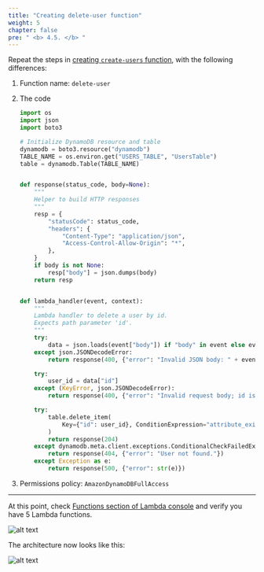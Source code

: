 ```yaml
---
title: "Creating delete-user function"
weight: 5
chapter: false
pre: " <b> 4.5. </b> "
---
```


Repeat the steps in [creating `create-users` function](#creating-create-user-function), with the following differences:

1. Function name: `delete-user`
1. The code

   ```python
   import os
   import json
   import boto3

   # Initialize DynamoDB resource and table
   dynamodb = boto3.resource("dynamodb")
   TABLE_NAME = os.environ.get("USERS_TABLE", "UsersTable")
   table = dynamodb.Table(TABLE_NAME)


   def response(status_code, body=None):
       """
       Helper to build HTTP responses
       """
       resp = {
           "statusCode": status_code,
           "headers": {
               "Content-Type": "application/json",
               "Access-Control-Allow-Origin": "*",
           },
       }
       if body is not None:
           resp["body"] = json.dumps(body)
       return resp


   def lambda_handler(event, context):
       """
       Lambda handler to delete a user by id.
       Expects path parameter 'id'.
       """
       try:
           data = json.loads(event["body"]) if "body" in event else event
       except json.JSONDecodeError:
           return response(400, {"error": "Invalid JSON body: " + event["body"]})

       try:
           user_id = data["id"]
       except (KeyError, json.JSONDecodeError):
           return response(400, {"error": "Invalid request body; id is required."})

       try:
           table.delete_item(
               Key={"id": user_id}, ConditionExpression="attribute_exists(id)"
           )
           return response(204)
       except dynamodb.meta.client.exceptions.ConditionalCheckFailedException:
           return response(404, {"error": "User not found."})
       except Exception as e:
           return response(500, {"error": str(e)})
   ```

1. Permissions policy: `AmazonDynamoDBFullAccess`

---

At this point, check [Functions section of Lambda console](https://console.aws.amazon.com/lambda/home?#/functions) and verify you have 5 Lambda functions.

![alt text](/images/workshop-1/lambda--list-functions.png)

The architecture now looks like this:

![alt text](/diagrams/workshop-1-low-level.drawio.svg)
